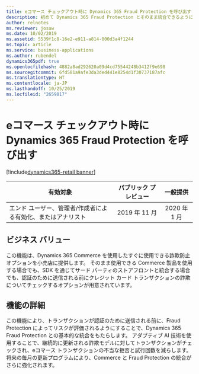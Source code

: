 ```yaml
---
title: eコマース チェックアウト時に Dynamics 365 Fraud Protection を呼び出す
description: 初めて Dynamics 365 Fraud Protection とそのまま統合できるようになったことで、eコマース チェックアウト フローに詐欺防止ロジックをそのまま統合できるようになりました。
author: relnotes
ms.reviewer: josaw
ms.date: 10/02/2019
ms.assetid: 5539f1c8-16e2-e911-a814-000d3a4f1244
ms.topic: article
ms.service: business-applications
ms.author: rubendel
dynamics365pdf: true
ms.openlocfilehash: 4882a8ad292620a09d4cd75544248b3412f9e698
ms.sourcegitcommit: 6fd581a9afe3da3ded441e8254d1f30737187afc
ms.translationtype: HT
ms.contentlocale: ja-JP
ms.lasthandoff: 10/25/2019
ms.locfileid: "2659817"
---
```

# <a name="invoke-dynamics-365-fraud-protection-during-e-commerce-checkout"></a>eコマース チェックアウト時に Dynamics 365 Fraud Protection を呼び出す
[!include[dynamics365-retail banner](../includes/dynamics365-retail.md)]

| 有効対象    |  パブリック プレビュー | 一般提供 | 
| ---------- | :----------: |:----------: |
|エンド ユーザー、管理者/作成者による有効化、またはアナリスト|2019 年 11 月| 2020 年 1 月|


## <a name="business-value"></a>ビジネス バリュー
<!-- bv start -->
この機能は、Dynamics 365 Commerce を使用したすぐに使用できる詐欺防止オプションを小売店に提供します。 そのまま使用できる Commerce 製品を使用する場合でも、SDK を通じてサード パーティのストアフロントと統合する場合でも、認証のために送信される前にクレジット カード トランザクションの詐欺についてチェックするオプションが用意されています。
<!-- bv end -->



## <a name="feature-details"></a>機能の詳細
<!--feature detail start -->
この機能により、トランザクションが認証のために送信される前に、Fraud Protection によってリスクが評価されるようにすることで、Dynamics 365 Fraud Protection との基本的な統合をもたらします。 アダプティブ AI 技術を使用することで、継続的に更新される詐欺モデルに対してトランザクションがチェックされ、eコマース トランザクションの不当な拒否と試行回数を減らします。 将来の毎月の更新プログラムにより、Commerce と Fraud Protection の統合がさらに強化されます。
<!--feature detail end -->









